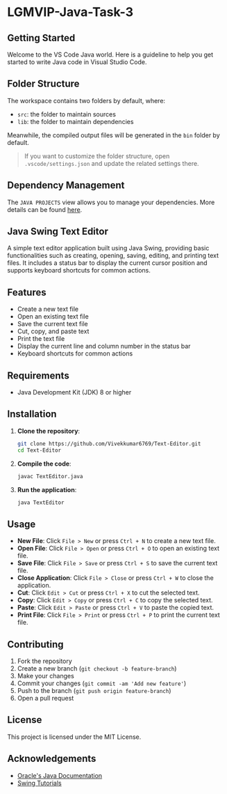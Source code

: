 # LGMVIP-Java-Task-3
## Getting Started

Welcome to the VS Code Java world. Here is a guideline to help you get started to write Java code in Visual Studio Code.

## Folder Structure

The workspace contains two folders by default, where:

- `src`: the folder to maintain sources
- `lib`: the folder to maintain dependencies

Meanwhile, the compiled output files will be generated in the `bin` folder by default.

> If you want to customize the folder structure, open `.vscode/settings.json` and update the related settings there.

## Dependency Management

The `JAVA PROJECTS` view allows you to manage your dependencies. More details can be found [here](https://github.com/microsoft/vscode-java-dependency#manage-dependencies).


## Java Swing Text Editor
A simple text editor application built using Java Swing, providing basic functionalities such as creating, opening, saving, editing, and printing text files. It includes a status bar to display the current cursor position and supports keyboard shortcuts for common actions.

## Features
- Create a new text file
- Open an existing text file
- Save the current text file
- Cut, copy, and paste text
- Print the text file
- Display the current line and column number in the status bar
- Keyboard shortcuts for common actions

## Requirements
- Java Development Kit (JDK) 8 or higher

## Installation

1. **Clone the repository**:

    ```bash
    git clone https://github.com/Vivekkumar6769/Text-Editor.git
    cd Text-Editor
    ```
2. **Compile the code**:

    ```bash
    javac TextEditor.java
    ```

3. **Run the application**:

    ```bash
    java TextEditor
    ```

## Usage

- **New File**: Click `File > New` or press `Ctrl + N` to create a new text file.
- **Open File**: Click `File > Open` or press `Ctrl + O` to open an existing text file.
- **Save File**: Click `File > Save` or press `Ctrl + S` to save the current text file.
- **Close Application**: Click `File > Close` or press `Ctrl + W` to close the application.
- **Cut**: Click `Edit > Cut` or press `Ctrl + X` to cut the selected text.
- **Copy**: Click `Edit > Copy` or press `Ctrl + C` to copy the selected text.
- **Paste**: Click `Edit > Paste` or press `Ctrl + V` to paste the copied text.
- **Print File**: Click `File > Print` or press `Ctrl + P` to print the current text file.

## Contributing

1. Fork the repository
2. Create a new branch (`git checkout -b feature-branch`)
3. Make your changes
4. Commit your changes (`git commit -am 'Add new feature'`)
5. Push to the branch (`git push origin feature-branch`)
6. Open a pull request

## License

This project is licensed under the MIT License.

## Acknowledgements

- [Oracle's Java Documentation](https://docs.oracle.com/en/java/)
- [Swing Tutorials](https://docs.oracle.com/javase/tutorial/uiswing/)
